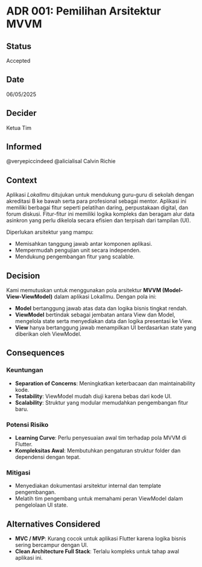 # ADR 001: Pemilihan Arsitektur MVVM

## Status
Accepted

## Date
06/05/2025

## Decider 
Ketua Tim

## Informed
@veryepiccindeed
@alicialisal
Calvin Richie

## Context

Aplikasi *LokaIlmu* ditujukan untuk mendukung guru-guru di sekolah dengan akreditasi B ke bawah serta para profesional sebagai mentor. Aplikasi ini memiliki berbagai fitur seperti pelatihan daring, perpustakaan digital, dan forum diskusi. Fitur-fitur ini memiliki logika kompleks dan beragam alur data asinkron yang perlu dikelola secara efisien dan terpisah dari tampilan (UI).

Diperlukan arsitektur yang mampu:
- Memisahkan tanggung jawab antar komponen aplikasi.
- Mempermudah pengujian unit secara independen.
- Mendukung pengembangan fitur yang scalable.

## Decision

Kami memutuskan untuk menggunakan pola arsitektur **MVVM (Model-View-ViewModel)** dalam aplikasi LokaIlmu. Dengan pola ini:

- **Model** bertanggung jawab atas data dan logika bisnis tingkat rendah.
- **ViewModel** bertindak sebagai jembatan antara View dan Model, mengelola state serta menyediakan data dan logika presentasi ke View.
- **View** hanya bertanggung jawab menampilkan UI berdasarkan state yang diberikan oleh ViewModel.

## Consequences

### Keuntungan

- **Separation of Concerns**: Meningkatkan keterbacaan dan maintainability kode.
- **Testability**: ViewModel mudah diuji karena bebas dari kode UI.
- **Scalability**: Struktur yang modular memudahkan pengembangan fitur baru.

### Potensi Risiko

- **Learning Curve**: Perlu penyesuaian awal tim terhadap pola MVVM di Flutter.
- **Kompleksitas Awal**: Membutuhkan pengaturan struktur folder dan dependensi dengan tepat.

### Mitigasi

- Menyediakan dokumentasi arsitektur internal dan template pengembangan.
- Melatih tim pengembang untuk memahami peran ViewModel dalam pengelolaan UI state.

## Alternatives Considered

- **MVC / MVP**: Kurang cocok untuk aplikasi Flutter karena logika bisnis sering bercampur dengan UI.
- **Clean Architecture Full Stack**: Terlalu kompleks untuk tahap awal aplikasi ini.


